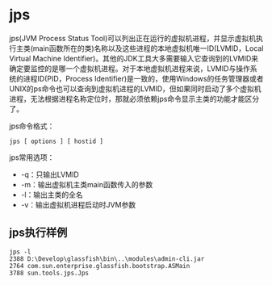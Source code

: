 # jps

jps(JVM Process Status Tool)可以列出正在运行的虚拟机进程，并显示虚拟机执行主类(main函数所在的类)名称以及这些进程的本地虚拟机唯一ID(LVMID，Local Virtual Machine Identifier)。其他的JDK工具大多需要输入它查询到的LVMID来确定要监控的是哪一个虚拟机进程。对于本地虚拟机进程来说，LVMID与操作系统的进程ID(PID，Process Identifier)是一致的，使用Windows的任务管理器或者UNIX的ps命令也可以查询到虚拟机进程的LVMID，但如果同时启动了多个虚拟机进程，无法根据进程名称定位时，那就必须依赖jps命令显示主类的功能才能区分了。

jps命令格式：

```
jps [ options ] [ hostid ]
```

jps常用选项：

- -q：只输出LVMID
- -m：输出虚拟机主类main函数传入的参数
- -l：输出主类的全名
- -v：输出虚拟机进程启动时JVM参数

## jps执行样例

```
jps -l
2388 D:\Develop\glassfish\bin\..\modules\admin-cli.jar
2764 com.sun.enterprise.glassfish.bootstrap.ASMain
3788 sun.tools.jps.Jps
```
